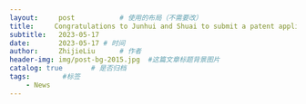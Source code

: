 ```yaml
---
layout:     post           # 使用的布局（不需要改）
title:     Congratulations to Junhui and Shuai to submit a patent application!
subtitle:   2023-05-17
date:       2023-05-17 # 时间
author:     ZhijieLiu      # 作者
header-img: img/post-bg-2015.jpg  #这篇文章标题背景图片
catalog: true       # 是否归档
tags:        #标签
    - News
---
```


